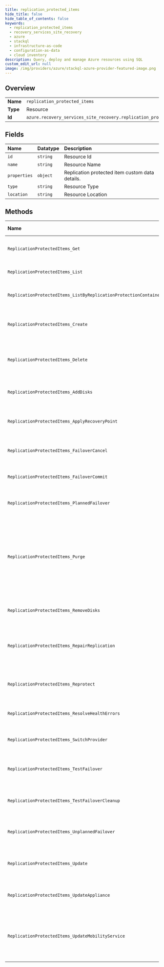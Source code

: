 ```yaml
---
title: replication_protected_items
hide_title: false
hide_table_of_contents: false
keywords:
  - replication_protected_items
  - recovery_services_site_recovery
  - azure    
  - stackql
  - infrastructure-as-code
  - configuration-as-data
  - cloud inventory
description: Query, deploy and manage Azure resources using SQL
custom_edit_url: null
image: /img/providers/azure/stackql-azure-provider-featured-image.png
---
```

  
    

## Overview
<table><tbody>
<tr><td><b>Name</b></td><td><code>replication_protected_items</code></td></tr>
<tr><td><b>Type</b></td><td>Resource</td></tr>
<tr><td><b>Id</b></td><td><code>azure.recovery_services_site_recovery.replication_protected_items</code></td></tr>
</tbody></table>

## Fields
| Name | Datatype | Description |
|:-----|:---------|:------------|
| `id` | `string` | Resource Id |
| `name` | `string` | Resource Name |
| `properties` | `object` | Replication protected item custom data details. |
| `type` | `string` | Resource Type |
| `location` | `string` | Resource Location |
## Methods
| Name | Accessible by | Required Params | Description |
|:-----|:--------------|:----------------|:------------|
| `ReplicationProtectedItems_Get` | `SELECT` | `api-version, fabricName, protectionContainerName, replicatedProtectedItemName, resourceGroupName, resourceName, subscriptionId` | Gets the details of an ASR replication protected item. |
| `ReplicationProtectedItems_List` | `SELECT` | `api-version, resourceGroupName, resourceName, subscriptionId` | Gets the list of ASR replication protected items in the vault. |
| `ReplicationProtectedItems_ListByReplicationProtectionContainers` | `SELECT` | `api-version, fabricName, protectionContainerName, resourceGroupName, resourceName, subscriptionId` | Gets the list of ASR replication protected items in the protection container. |
| `ReplicationProtectedItems_Create` | `INSERT` | `api-version, fabricName, protectionContainerName, replicatedProtectedItemName, resourceGroupName, resourceName, subscriptionId` | The operation to create an ASR replication protected item (Enable replication). |
| `ReplicationProtectedItems_Delete` | `DELETE` | `api-version, fabricName, protectionContainerName, replicatedProtectedItemName, resourceGroupName, resourceName, subscriptionId, data__properties` | The operation to disable replication on a replication protected item. This will also remove the item. |
| `ReplicationProtectedItems_AddDisks` | `EXEC` | `api-version, fabricName, protectionContainerName, replicatedProtectedItemName, resourceGroupName, resourceName, subscriptionId` | Operation to add disks(s) to the replication protected item. |
| `ReplicationProtectedItems_ApplyRecoveryPoint` | `EXEC` | `api-version, fabricName, protectionContainerName, replicatedProtectedItemName, resourceGroupName, resourceName, subscriptionId, data__properties` | The operation to change the recovery point of a failed over replication protected item. |
| `ReplicationProtectedItems_FailoverCancel` | `EXEC` | `api-version, fabricName, protectionContainerName, replicatedProtectedItemName, resourceGroupName, resourceName, subscriptionId` | Operation to cancel the failover of the replication protected item. |
| `ReplicationProtectedItems_FailoverCommit` | `EXEC` | `api-version, fabricName, protectionContainerName, replicatedProtectedItemName, resourceGroupName, resourceName, subscriptionId` | Operation to commit the failover of the replication protected item. |
| `ReplicationProtectedItems_PlannedFailover` | `EXEC` | `api-version, fabricName, protectionContainerName, replicatedProtectedItemName, resourceGroupName, resourceName, subscriptionId` | Operation to initiate a planned failover of the replication protected item. |
| `ReplicationProtectedItems_Purge` | `EXEC` | `api-version, fabricName, protectionContainerName, replicatedProtectedItemName, resourceGroupName, resourceName, subscriptionId` | The operation to delete or purge a replication protected item. This operation will force delete the replication protected item. Use the remove operation on replication protected item to perform a clean disable replication for the item. |
| `ReplicationProtectedItems_RemoveDisks` | `EXEC` | `api-version, fabricName, protectionContainerName, replicatedProtectedItemName, resourceGroupName, resourceName, subscriptionId` | Operation to remove disk(s) from the replication protected item. |
| `ReplicationProtectedItems_RepairReplication` | `EXEC` | `api-version, fabricName, protectionContainerName, replicatedProtectedItemName, resourceGroupName, resourceName, subscriptionId` | The operation to start resynchronize/repair replication for a replication protected item requiring resynchronization. |
| `ReplicationProtectedItems_Reprotect` | `EXEC` | `api-version, fabricName, protectionContainerName, replicatedProtectedItemName, resourceGroupName, resourceName, subscriptionId` | Operation to reprotect or reverse replicate a failed over replication protected item. |
| `ReplicationProtectedItems_ResolveHealthErrors` | `EXEC` | `api-version, fabricName, protectionContainerName, replicatedProtectedItemName, resourceGroupName, resourceName, subscriptionId` | Operation to resolve health issues of the replication protected item. |
| `ReplicationProtectedItems_SwitchProvider` | `EXEC` | `api-version, fabricName, protectionContainerName, replicatedProtectedItemName, resourceGroupName, resourceName, subscriptionId` | Operation to initiate a switch provider of the replication protected item. |
| `ReplicationProtectedItems_TestFailover` | `EXEC` | `api-version, fabricName, protectionContainerName, replicatedProtectedItemName, resourceGroupName, resourceName, subscriptionId, data__properties` | Operation to perform a test failover of the replication protected item. |
| `ReplicationProtectedItems_TestFailoverCleanup` | `EXEC` | `api-version, fabricName, protectionContainerName, replicatedProtectedItemName, resourceGroupName, resourceName, subscriptionId, data__properties` | Operation to clean up the test failover of a replication protected item. |
| `ReplicationProtectedItems_UnplannedFailover` | `EXEC` | `api-version, fabricName, protectionContainerName, replicatedProtectedItemName, resourceGroupName, resourceName, subscriptionId, data__properties` | Operation to initiate a failover of the replication protected item. |
| `ReplicationProtectedItems_Update` | `EXEC` | `api-version, fabricName, protectionContainerName, replicatedProtectedItemName, resourceGroupName, resourceName, subscriptionId` | The operation to update the recovery settings of an ASR replication protected item. |
| `ReplicationProtectedItems_UpdateAppliance` | `EXEC` | `api-version, fabricName, protectionContainerName, replicatedProtectedItemName, resourceGroupName, resourceName, subscriptionId, data__properties` | The operation to update appliance of an ASR replication protected item. |
| `ReplicationProtectedItems_UpdateMobilityService` | `EXEC` | `api-version, fabricName, protectionContainerName, replicationProtectedItemName, resourceGroupName, resourceName, subscriptionId` | The operation to update(push update) the installed mobility service software on a replication protected item to the latest available version. |
